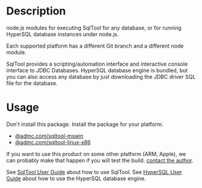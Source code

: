 # Description
node.js modules for executing SqlTool for any database,
or for running HyperSQL database instances under node.js.

Each supported platform has a different Git branch and a different node module.

SqlTool provides a scripting/automation interface and interactive console
interface to JDBC Databases.
HyperSQL database engine is bundled, but you can also access any database by
just downloading the JDBC driver SQL file for the database.

# Usage
Don't install this package.
Install the package for your platform.
* [@admc.com/sqltool-mswin](https://www.npmjs.com/package/@admc.com/sqltool-mswin)
* [@admc.com/sqltool-linux-x86](https://www.npmjs.com/package/@admc.com/sqltool-linux-x86)

If you want to use this product on some other platform (ARM, Apple),
we can probably make that happen if you will test the build.
[contact the author](mailto:blaine.simpson@admc.com?subject=sqltoolnpm).

See [SqlTool User Guide](http://hsqldb.org/doc/2.0/util-guide/sqltool-chapt.html) about how to use SqlTool.
See [HyperSQL User Guide](http://hsqldb.org/doc/2.0/guide/index.html) about how to use the HyperSQL database engine.
